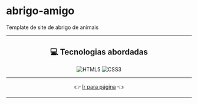# abrigo-amigo
 Template de site de abrigo de animais

----

<div align="center">
 
## 💻 Tecnologias abordadas

![HTML5](https://img.shields.io/badge/html5-%23E34F26.svg?style=for-the-badge&logo=html5&logoColor=white) ![CSS3](https://img.shields.io/badge/css3-%231572B6.svg?style=for-the-badge&logo=css3&logoColor=white)

----

👉 [Ir para página](https://raimonesbarros.github.io/abrigo-amigo/) 👈

----

</div>
